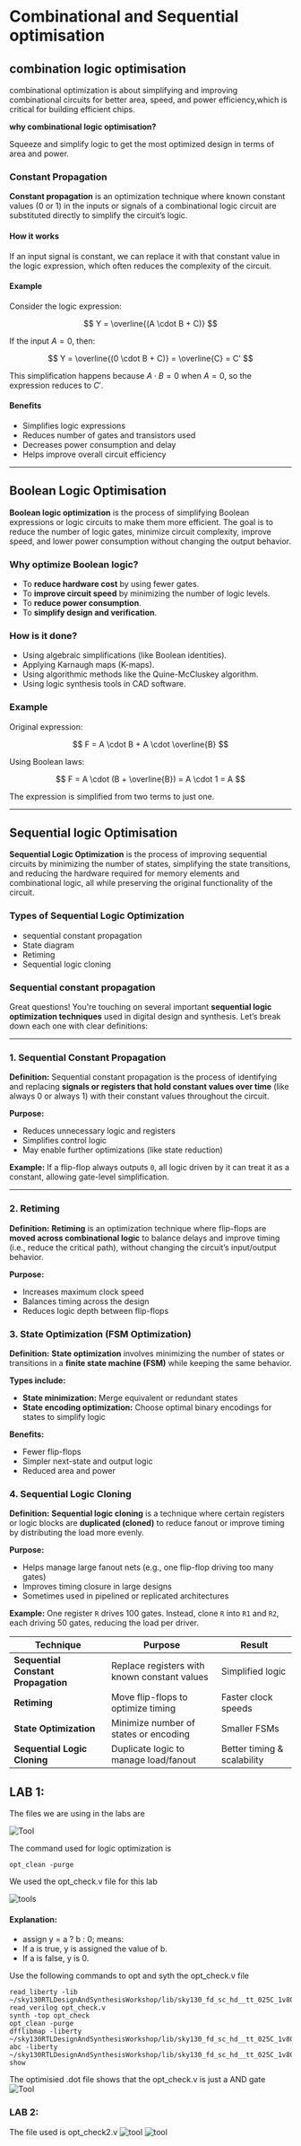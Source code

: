 # Combinational and Sequential optimisation


## combination logic optimisation
combinational optimization is about simplifying and improving combinational circuits for better area, speed, and power efficiency,which is critical for building efficient chips.

**why combinational logic optimisation?**


Squeeze and simplify logic to get the most optimized design in terms of area and power.

### Constant Propagation


**Constant propagation** is an optimization technique where known constant values (0 or 1) in the inputs or signals of a combinational logic circuit are substituted directly to simplify the circuit’s logic.


#### How it works

If an input signal is constant, we can replace it with that constant value in the logic expression, which often reduces the complexity of the circuit.


#### Example

Consider the logic expression:

$$
Y = \overline{(A \cdot B + C)}
$$

If the input $A = 0$, then:

$$
Y = \overline{(0 \cdot B + C)} = \overline{C} = C'
$$

This simplification happens because $A \cdot B = 0$ when $A = 0$, so the expression reduces to $C'$.

#### Benefits

* Simplifies logic expressions
* Reduces number of gates and transistors used
* Decreases power consumption and delay
* Helps improve overall circuit efficiency
---
## Boolean Logic Optimisation

**Boolean logic optimization** is the process of simplifying Boolean expressions or logic circuits to make them more efficient. The goal is to reduce the number of logic gates, minimize circuit complexity, improve speed, and lower power consumption without changing the output behavior.


### Why optimize Boolean logic?

* To **reduce hardware cost** by using fewer gates.
* To **improve circuit speed** by minimizing the number of logic levels.
* To **reduce power consumption**.
* To **simplify design and verification**.


### How is it done?

* Using algebraic simplifications (like Boolean identities).
* Applying Karnaugh maps (K-maps).
* Using algorithmic methods like the Quine-McCluskey algorithm.
* Using logic synthesis tools in CAD software.

### Example

Original expression:

$$
F = A \cdot B + A \cdot \overline{B}
$$

Using Boolean laws:

$$
F = A \cdot (B + \overline{B}) = A \cdot 1 = A
$$

The expression is simplified from two terms to just one.

---

## Sequential logic Optimisation

**Sequential Logic Optimization** is the process of improving sequential circuits by minimizing the number of states, simplifying the state transitions, and reducing the hardware required for memory elements and combinational logic, all while preserving the original functionality of the circuit.

### Types of Sequential Logic Optimization
 * sequential constant propagation
 * State diagram
 * Retiming
 * Sequential logic cloning

### Sequential constant  propagation
Great questions! You're touching on several important **sequential logic optimization techniques** used in digital design and synthesis. Let’s break down each one with clear definitions:

---

### 1.  **Sequential Constant Propagation**

**Definition:**
Sequential constant propagation is the process of identifying and replacing **signals or registers that hold constant values over time** (like always 0 or always 1) with their constant values throughout the circuit.

**Purpose:**

* Reduces unnecessary logic and registers
* Simplifies control logic
* May enable further optimizations (like state reduction)

**Example:**
If a flip-flop always outputs `0`, all logic driven by it can treat it as a constant, allowing gate-level simplification.

---

### 2.  **Retiming**

**Definition:**
**Retiming** is an optimization technique where flip-flops are **moved across combinational logic** to balance delays and improve timing (i.e., reduce the critical path), without changing the circuit’s input/output behavior.

**Purpose:**

* Increases maximum clock speed
* Balances timing across the design
* Reduces logic depth between flip-flops


### 3.  **State Optimization (FSM Optimization)**

**Definition:**
**State optimization** involves minimizing the number of states or transitions in a **finite state machine (FSM)** while keeping the same behavior.

**Types include:**

* **State minimization:** Merge equivalent or redundant states
* **State encoding optimization:** Choose optimal binary encodings for states to simplify logic

**Benefits:**

* Fewer flip-flops
* Simpler next-state and output logic
* Reduced area and power


### 4.  **Sequential Logic Cloning**

**Definition:**
**Sequential logic cloning** is a technique where certain registers or logic blocks are **duplicated (cloned)** to reduce fanout or improve timing by distributing the load more evenly.

**Purpose:**

* Helps manage large fanout nets (e.g., one flip-flop driving too many gates)
* Improves timing closure in large designs
* Sometimes used in pipelined or replicated architectures

**Example:**
One register `R` drives 100 gates. Instead, clone `R` into `R1` and `R2`, each driving 50 gates, reducing the load per driver.


| Technique                           | Purpose                                      | Result                      |
| ----------------------------------- | -------------------------------------------- | --------------------------- |
| **Sequential Constant Propagation** | Replace registers with known constant values | Simplified logic            |
| **Retiming**                        | Move flip-flops to optimize timing           | Faster clock speeds         |
| **State Optimization**              | Minimize number of states or encoding        | Smaller FSMs                |
| **Sequential Logic Cloning**        | Duplicate logic to manage load/fanout        | Better timing & scalability |



## LAB 1:

The files we are using in the labs are 

![Tool](https://github.com/thaaroonesaec24-crypto/RISC-V-TAPEOUT-PROGRAM/blob/main/Week_1/Pictures/Screenshot%20from%202025-09-27%2012-57-37.png)

The command used for logic optimization is 
~~~
opt_clean -purge
~~~

We used the opt_check.v file for this lab

![tools](https://github.com/thaaroonesaec24-crypto/RISC-V-TAPEOUT-PROGRAM/blob/main/Week_1/Pictures/Screenshot%20from%202025-09-27%2013-14-53.png)

#### Explanation:

- assign y = a ? b : 0; means:
- If a is true, y is assigned the value of b.
- If a is false, y is 0.

Use the following commands to opt and syth the opt_check.v file 
~~~
read_liberty -lib ~/sky130RTLDesignAndSynthesisWorkshop/lib/sky130_fd_sc_hd__tt_025C_1v80.lib
read_verilog opt_check.v
synth -top opt_check
opt_clean -purge
dfflibmap -liberty ~/sky130RTLDesignAndSynthesisWorkshop/lib/sky130_fd_sc_hd__tt_025C_1v80.lib
abc -liberty ~/sky130RTLDesignAndSynthesisWorkshop/lib/sky130_fd_sc_hd__tt_025C_1v80.lib
show
~~~
The optimisied .dot file shows that the opt_check.v is just a AND gate 
![Tool](https://github.com/thaaroonesaec24-crypto/RISC-V-TAPEOUT-PROGRAM/blob/main/Week_1/Pictures/Screenshot%20from%202025-09-27%2013-11-20.png)

### LAB 2:
 The file used is opt_check2.v
 ![tool](https://github.com/thaaroonesaec24-crypto/RISC-V-TAPEOUT-PROGRAM/blob/main/Week_1/Pictures/Screenshot%20from%202025-09-27%2013-27-54.png)
 ![tool]()
